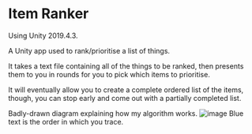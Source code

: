 # Item Ranker

Using Unity 2019.4.3.

A Unity app used to rank/prioritise a list of things.

It takes a text file containing all of the things to be ranked, then presents them to you in rounds for you to pick which items to prioritise.

It will eventually allow you to create a complete ordered list of the items, though, you can stop early and come out with a partially completed list.

Badly-drawn diagram explaining how my algorithm works.
![image](https://user-images.githubusercontent.com/61233803/166134293-dbe15cab-b0df-4dd6-a4e7-0fa587cc410a.png)
Blue text is the order in which you trace.
